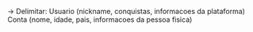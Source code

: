 -> Delimitar:
         Usuario (nickname, conquistas, informacoes da plataforma) 
         Conta   (nome, idade, pais, informacoes da pessoa fisica)
